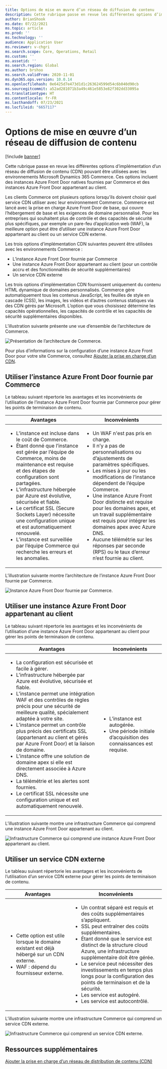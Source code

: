 ```yaml
---
title: Options de mise en œuvre d’un réseau de diffusion de contenu
description: Cette rubrique passe en revue les différentes options d’implémentation d’un réseau de diffusion de contenu (CDN) pouvant être utilisées avec les environnements Microsoft Dynamics 365 Commerce. Ces options incluent des instances Azure Front Door natives fournies par Commerce et des instances Azure Front Door appartenant au client.
author: BrianShook
ms.date: 07/22/2021
ms.topic: article
ms.prod: ''
ms.technology: ''
audience: Application User
ms.reviewer: v-chgri
ms.search.scope: Core, Operations, Retail
ms.custom: ''
ms.assetid: ''
ms.search.region: Global
ms.author: brshoo
ms.search.validFrom: 2020-11-01
ms.dyn365.ops.version: 10.0.14
ms.openlocfilehash: 0e6425d7e473d1d1c263624599d54c6b040d90cb
ms.sourcegitcommit: a52ad281071b3a49c461e5853e82f302dd33095a
ms.translationtype: HT
ms.contentlocale: fr-FR
ms.lasthandoff: 07/23/2021
ms.locfileid: "6657117"
---
```

# <a name="content-delivery-network-implementation-options"></a>Options de mise en œuvre d’un réseau de diffusion de contenu

[!include [banner](includes/banner.md)]

Cette rubrique passe en revue les différentes options d’implémentation d’un réseau de diffusion de contenu (CDN) pouvant être utilisées avec les environnements Microsoft Dynamics 365 Commerce. Ces options incluent des instances Azure Front Door natives fournies par Commerce et des instances Azure Front Door appartenant au client.

Les clients Commerce ont plusieurs options lorsqu’ils doivent choisir quel service CDN utiliser avec leur environnement Commerce. Commerce est lancé avec la prise en charge Azure Front Door de base, qui couvre l’hébergement de base et les exigences de domaine personnalisé. Pour les entreprises qui souhaitent plus de contrôle et des capacités de sécurité plus spécifiques, par exemple un pare-feu d’application web (WAF), la meilleure option peut être d’utiliser une instance Azure Front Door appartenant au client ou un service CDN externe.

Les trois options d’implémentation CDN suivantes peuvent être utilisées avec les environnements Commerce :

- L’instance Azure Front Door fournie par Commerce
- Une instance Azure Front Door appartenant au client (pour un contrôle accru et des fonctionnalités de sécurité supplémentaires)
- Un service CDN externe

Les trois options d’implémentation CDN fournissent uniquement du contenu HTML dynamique de domaines personnalisés. Commerce gère automatiquement tous les contenus JavaScript, les feuilles de style en cascade (CSS), les images, les vidéos et d’autres contenus statiques via des CDN gérés par Microsoft. L’option que vous choisissez détermine les capacités opérationnelles, les capacités de contrôle et les capacités de sécurité supplémentaires disponibles.

L’illustration suivante présente une vue d’ensemble de l’architecture de Commerce.

![Présentation de l’architecture de Commerce.](media/Commerce_CDN-Option_ComparisonModels.png)

Pour plus d’informations sur la configuration d’une instance Azure Front Door pour votre site Commerce, consultez [Ajouter la prise en charge d’un CDN](add-cdn-support.md).

## <a name="use-the-commerce-provided-azure-front-door-instance"></a>Utiliser l’instance Azure Front Door fournie par Commerce

Le tableau suivant répertorie les avantages et les inconvénients de l’utilisation de l’instance Azure Front Door fournie par Commerce pour gérer les points de terminaison de contenu.

| Avantages | Inconvénients |
|------|------|
| <ul><li>L’instance est incluse dans le coût de Commerce.</li><li>Étant donné que l’instance est gérée par l’équipe de Commerce, moins de maintenance est requise et des étapes de configuration sont partagées.</li><li>L’infrastructure hébergée par Azure est évolutive, sécurisée et fiable.</li><li>Le certificat SSL (Secure Sockets Layer) nécessite une configuration unique et est automatiquement renouvelé.</li><li>L’instance est surveillée par l’équipe Commerce qui recherche les erreurs et les anomalies.</li></ul> | <ul><li>Un WAF n'est pas pris en charge.</li><li>Il n’y a pas de personnalisations ou d’ajustements de paramètres spécifiques.</li><li>Les mises à jour ou les modifications de l’instance dépendent de l’équipe Commerce.</li><li>Une instance Azure Front Door distincte est requise pour les domaines apex, et un travail supplémentaire est requis pour intégrer les domaines apex avec Azure DNS.</li><li>Aucune télémétrie sur les réponses par seconde (RPS) ou le taux d’erreur n’est fournie au client.</li></ul> |

L’illustration suivante montre l’architecture de l’instance Azure Front Door fournie par Commerce.

![Instance Azure Front Door fournie par Commerce.](media/Commerce_CDN-Option_CommerceFrontDoor.png)

## <a name="use-a-customer-owned-azure-front-door-instance"></a>Utiliser une instance Azure Front Door appartenant au client

Le tableau suivant répertorie les avantages et les inconvénients de l’utilisation d’une instance Azure Front Door appartenant au client pour gérer les points de terminaison de contenu.

| Avantages | Inconvénients |
|------|------|
| <ul><li>La configuration est sécurisée et facile à gérer.</li><li>L’infrastructure hébergée par Azure est évolutive, sécurisée et fiable.</li><li>L’instance permet une intégration WAF et des contrôles de règles précis pour une sécurité de meilleure qualité, spécialement adaptée à votre site.</li><li>L’instance permet un contrôle plus précis des certificats SSL (appartenant au client et gérés par Azure Front Door) et la liaison de domaine.</li><li>L’instance offre une solution de domaine apex si elle est directement associée à Azure DNS.</li><li>La télémétrie et les alertes sont fournies.</li><li>Le certificat SSL nécessite une configuration unique et est automatiquement renouvelé.</li></ul> | <ul><li>L’instance est autogérée.</li><li>Une période initiale d’acquisition des connaissances est requise.</li></ul> |

L’illustration suivante montre une infrastructure Commerce qui comprend une instance Azure Front Door appartenant au client.

![Infrastructure Commerce qui comprend une instance Azure Front Door appartenant au client.](media/Commerce_CDN-Option_CustomerOwnedAzureFrontDoor.png)

## <a name="use-an-external-cdn-service"></a>Utiliser un service CDN externe

Le tableau suivant répertorie les avantages et les inconvénients de l’utilisation d’un service CDN externe pour gérer les points de terminaison de contenu.

| Avantages | Inconvénients |
|------|------|
| <ul><li>Cette option est utile lorsque le domaine existant est déjà hébergé sur un CDN externe.</li><li>WAF : dépend du fournisseur externe.</li></ul> | <ul><li>Un contrat séparé est requis et des coûts supplémentaires s’appliquent.</li><li>SSL peut entraîner des coûts supplémentaires.</li><li>Étant donné que le service est distinct de la structure cloud Azure, une infrastructure supplémentaire doit être gérée.</li><li>Le service peut nécessiter des investissements en temps plus longs pour la configuration des points de terminaison et de la sécurité.</li><li>Les service est autogéré.</li><li>Les service est autocontrôlé.</li></ul> |

L’illustration suivante montre une infrastructure Commerce qui comprend un service CDN externe.

![Infrastructure Commerce qui comprend un service CDN externe.](media/Commerce_CDN-Option_ExternalFrontDoor.png)

## <a name="additional-resources"></a>Ressources supplémentaires

[Ajouter la prise en charge d’un réseau de distribution de contenu (CDN)](add-cdn-support.md)
